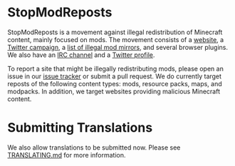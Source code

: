 StopModReposts
==============
StopModReposts is a movement against illegal redistribution of Minecraft content, mainly focused on mods. The movement consists of a [website](http://stopmodreposts.org/), a [Twitter campaign](https://twitter.com/search?q=%23StopModReposts&src=savs), a [list of illegal mod mirrors](http://git.io/jaBI), and several browser plugins. We also have an [IRC channel](http://webchat.esper.net/?nick=WebUser....&channels=StopModReposts&prompt=0) and a [Twitter profile](https://twitter.com/StopModReposts).

To report a site that might be illegally redistributing mods, please open an issue in our [issue tracker](http://git.io/jaB7) or submit a pull request. We do currently target reposts of the following content types: mods, resource packs, maps, and modpacks. In addition, we target websites providing malicious Minecraft content.

# Submitting Translations

We also allow translations to be submitted now. Please see [TRANSLATING.md](https://github.com/VictiniX888/Illegal-Mod-Sites/blob/master/plugins/i18n/TRANSLATING.md) for more information.
